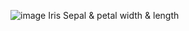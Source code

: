 ![image](https://github.com/user-attachments/assets/d58a6736-508c-418e-b7ec-35ec3e5e777d)
Iris Sepal & petal width & length
